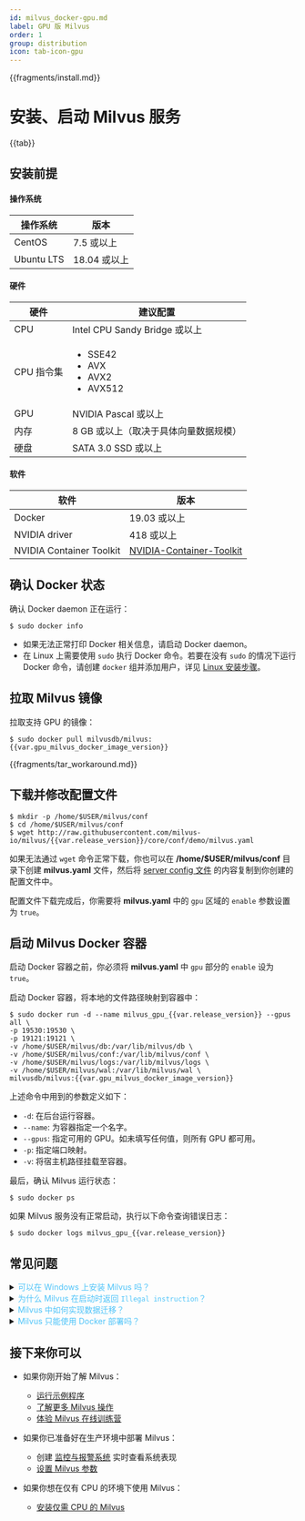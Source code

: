 ```yaml
---
id: milvus_docker-gpu.md
label: GPU 版 Milvus
order: 1
group: distribution
icon: tab-icon-gpu
---
```


{{fragments/install.md}}

# 安装、启动 Milvus 服务

{{tab}}

## 安装前提

#### 操作系统

| 操作系统    | 版本      |
| -------------- | ------------ |
| CentOS         | 7.5 或以上    |
| Ubuntu LTS     | 18.04 或以上  |

#### 硬件

| 硬件  | 建议配置                               |
| ---- | ------------------------------------- |
| CPU  | Intel CPU Sandy Bridge 或以上          |
| CPU 指令集 | <ul><li>SSE42</li><li>AVX</li><li>AVX2</li><li>AVX512</li></ul> |
| GPU  | NVIDIA Pascal 或以上                   |
| 内存  | 8 GB 或以上（取决于具体向量数据规模）     |
| 硬盘  | SATA 3.0 SSD 或以上                    |

#### 软件

| 软件            | 版本                                |
| -------------- | -------------------------------------- |
| Docker         | 19.03 或以上                            |
| NVIDIA driver  | 418 或以上                              |
| NVIDIA Container Toolkit  | [NVIDIA-Container-Toolkit](https://github.com/NVIDIA/nvidia-docker)                              |

## 确认 Docker 状态

确认 Docker daemon 正在运行：

```shell
$ sudo docker info
```

<div class="alert note">
<ul>
<li>如果无法正常打印 Docker 相关信息，请启动 Docker daemon。</li>
<li>在 Linux 上需要使用 <code>sudo</code> 执行 Docker 命令。若要在没有 <code>sudo</code> 的情况下运行 Docker 命令，请创建 <code>docker</code> 组并添加用户，详见 <a href="https://docs.docker.com/install/linux/linux-postinstall/">Linux 安装步骤</a>。</li>
</ul>
</div>

## 拉取 Milvus 镜像

拉取支持 GPU 的镜像：

```shell
$ sudo docker pull milvusdb/milvus:{{var.gpu_milvus_docker_image_version}}
```

{{fragments/tar_workaround.md}}

## 下载并修改配置文件

```shell
$ mkdir -p /home/$USER/milvus/conf
$ cd /home/$USER/milvus/conf
$ wget http://raw.githubusercontent.com/milvus-io/milvus/{{var.release_version}}/core/conf/demo/milvus.yaml
```

<div class="alert note">
如果无法通过 <code>wget</code> 命令正常下载，你也可以在 <b>/home/$USER/milvus/conf</b> 目录下创建 <b>milvus.yaml</b> 文件，然后将 <a href="https://github.com/milvus-io/milvus/blob/{{var.release_version}}/core/conf/demo/milvus.yaml">server config 文件</a> 的内容复制到你创建的配置文件中。
</div>

配置文件下载完成后，你需要将 **milvus.yaml** 中的 `gpu` 区域的 `enable` 参数设置为 `true`。

## 启动 Milvus Docker 容器

<div class="alert note">
启动 Docker 容器之前，你必须将 <b>milvus.yaml</b> 中 <code>gpu</code> 部分的 <code>enable</code> 设为 <code>true</code>。
</div>

启动 Docker 容器，将本地的文件路径映射到容器中：

```shell
$ sudo docker run -d --name milvus_gpu_{{var.release_version}} --gpus all \
-p 19530:19530 \
-p 19121:19121 \
-v /home/$USER/milvus/db:/var/lib/milvus/db \
-v /home/$USER/milvus/conf:/var/lib/milvus/conf \
-v /home/$USER/milvus/logs:/var/lib/milvus/logs \
-v /home/$USER/milvus/wal:/var/lib/milvus/wal \
milvusdb/milvus:{{var.gpu_milvus_docker_image_version}}
```

上述命令中用到的参数定义如下：

- `-d`: 在后台运行容器。
- `--name`: 为容器指定一个名字。
- `--gpus`: 指定可用的 GPU。如未填写任何值，则所有 GPU 都可用。
- `-p`: 指定端口映射。
- `-v`: 将宿主机路径挂载至容器。

最后，确认 Milvus 运行状态：

```shell
$ sudo docker ps
```

如果 Milvus 服务没有正常启动，执行以下命令查询错误日志：

```shell
$ sudo docker logs milvus_gpu_{{var.release_version}}
```

## 常见问题

<details>
<summary><font color="#4fc4f9">可以在 Windows 上安装 Milvus 吗？</font></summary>
{{fragments/faq_install_windows.md}}
</details>
<details>
<summary><font color="#4fc4f9">为什么 Milvus 在启动时返回 <code>Illegal instruction</code>？</font></summary>
{{fragments/faq_illegal_instruction_set.md}}
</details>
<details>
<summary><font color="#4fc4f9">Milvus 中如何实现数据迁移？</font></summary>
{{fragments/faq_data_migration.md}}
</details>
<details>
<summary><font color="#4fc4f9">Milvus 只能使用 Docker 部署吗？</font></summary>
{{fragments/faq_install_from_source.md}}
</details>




## 接下来你可以

- 如果你刚开始了解 Milvus：

  - [运行示例程序](example_code.md)
  - [了解更多 Milvus 操作](milvus_operation.md)
  - [体验 Milvus 在线训练营](https://github.com/milvus-io/bootcamp)

- 如果你已准备好在生产环境中部署 Milvus：

  - 创建 [监控与报警系统](monitor.md) 实时查看系统表现
  - [设置 Milvus 参数](milvus_config.md)
  
- 如果你想在仅有 CPU 的环境下使用 Milvus：

  - [安装仅需 CPU 的 Milvus](milvus_docker-cpu.md)

